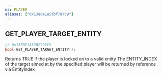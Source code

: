 ```yaml
---
ns: PLAYER
aliases: ["0x13ede1a5dbf797c9"]
---
```

## GET_PLAYER_TARGET_ENTITY

```c
// 0x13EDE1A5DBF797C9
bool GET_PLAYER_TARGET_ENTITY();
```

Returns TRUE if the player is locked on to a valid entity
The ENTITY_INDEX of the target aimed at by the specified player will be returned by reference via EntityIndex

